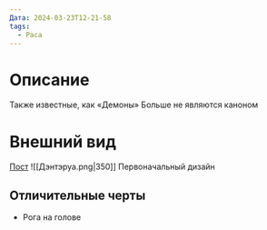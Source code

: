 ```yaml
---
Дата: 2024-03-23T12-21-58
tags:
  - Раса
---
```

# Описание
Также известные, как «Демоны»
Больше не являются каноном
# Внешний вид
[Пост](https://vk.com/wall-159799193_7656)
![[Дэнтэруа.png|350]]
Первоначальный дизайн
## Отличительные черты
- Рога на голове